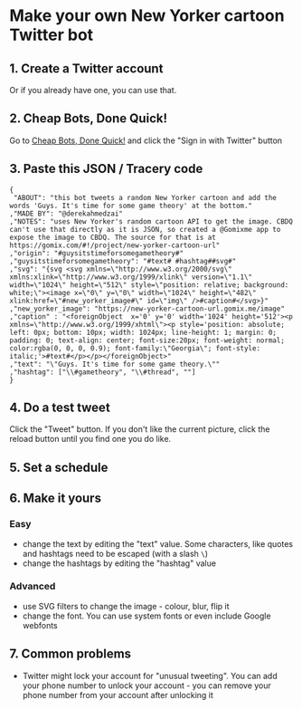 # Make your own New Yorker cartoon Twitter bot

## 1. Create a Twitter account

Or if you already have one, you can use that.

## 2. Cheap Bots, Done Quick!

Go to [Cheap Bots, Done Quick!](http://cheapbotsdonequick.com/) and click the "Sign in with Twitter" button

## 3. Paste this JSON / Tracery code
```
{
 "ABOUT": "this bot tweets a random New Yorker cartoon and add the words 'Guys. It's time for some game theory' at the bottom."
,"MADE BY": "@derekahmedzai"
,"NOTES": "uses New Yorker's random cartoon API to get the image. CBDQ can't use that directly as it is JSON, so created a @Gomixme app to expose the image to CBDQ. The source for that is at https://gomix.com/#!/project/new-yorker-cartoon-url"
,"origin": "#guysitstimeforsomegametheory#"
,"guysitstimeforsomegametheory": "#text# #hashtag##svg#"
,"svg": "{svg <svg xmlns=\"http://www.w3.org/2000/svg\" xmlns:xlink=\"http://www.w3.org/1999/xlink\" version=\"1.1\" width=\"1024\" height=\"512\" style=\"position: relative; background: white;\"><image x=\"0\" y=\"0\" width=\"1024\" height=\"482\" xlink:href=\"#new_yorker_image#\" id=\"img\" />#caption#</svg>}"
,"new_yorker_image": "https://new-yorker-cartoon-url.gomix.me/image"
,"caption" : "<foreignObject  x='0' y='0' width='1024' height='512'><p xmlns=\"http://www.w3.org/1999/xhtml\"><p style='position: absolute; left: 0px; bottom: 10px; width: 1024px; line-height: 1; margin: 0; padding: 0; text-align: center; font-size:20px; font-weight: normal; color:rgba(0, 0, 0, 0.9); font-family:\"Georgia\"; font-style: italic;'>#text#</p></p></foreignObject>"
,"text": "\"Guys. It's time for some game theory.\""
,"hashtag": ["\\#gametheory", "\\#thread", ""]
}
```

## 4. Do a test tweet

Click the "Tweet" button. If you don't like the current picture, click the reload button until you find one you do like.

## 5. Set a schedule



## 6. Make it yours

### Easy
* change the text by editing the "text" value. Some characters, like quotes and hashtags need to be escaped (with a slash `\`)
* change the hashtags by editing the "hashtag" value

### Advanced
* use SVG filters to change the image - colour, blur, flip it
* change the font. You can use system fonts or even include Google webfonts

## 7. Common problems

* Twitter might lock your account for "unusual tweeting". 
  You can add your phone number to unlock your account - you can remove your phone number from your account after unlocking it
